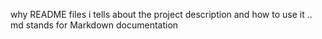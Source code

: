 why README files
i tells about the project description and how to use it ..
md stands for Markdown documentation
